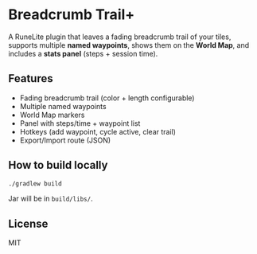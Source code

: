# Breadcrumb Trail+

A RuneLite plugin that leaves a fading breadcrumb trail of your tiles, supports multiple **named waypoints**, shows them on the **World Map**, and includes a **stats panel** (steps + session time).

## Features
- Fading breadcrumb trail (color + length configurable)
- Multiple named waypoints
- World Map markers
- Panel with steps/time + waypoint list
- Hotkeys (add waypoint, cycle active, clear trail)
- Export/Import route (JSON)

## How to build locally
```bash
./gradlew build
```
Jar will be in `build/libs/`.

## License
MIT
